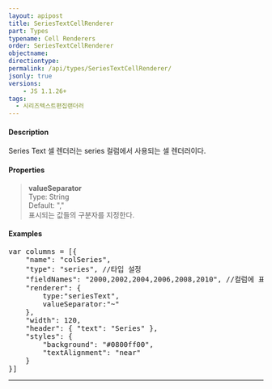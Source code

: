 ```yaml
---
layout: apipost
title: SeriesTextCellRenderer
part: Types
typename: Cell Renderers
order: SeriesTextCellRenderer
objectname: 
directiontype: 
permalink: /api/types/SeriesTextCellRenderer/
jsonly: true
versions:
    - JS 1.1.26+
tags: 
  - 시리즈텍스트편집랜더러
---
```


#### Description

 Series Text 셀 렌더러는 series 컬럼에서 사용되는 셀 렌더러이다.

#### Properties

> **valueSeparator**  
> Type: String  
> Default: ","  
> 표시되는 값들의 구분자를 지정한다.     

#### Examples

<pre class="prettyprint">
var columns = [{
    "name": "colSeries",
    "type": "series", //타입 설정
    "fieldNames": "2000,2002,2004,2006,2008,2010", //컬럼에 표시할 필드들
    "renderer": {
        type:"seriesText", 
        valueSeparator:"~"
    },
    "width": 120,
    "header": { "text": "Series" },
    "styles": {
        "background": "#0800ff00",
        "textAlignment": "near"
    }
}]
</pre>

---


